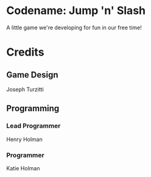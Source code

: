 # Codename: Jump 'n' Slash

A little game we're developing for fun in our free time!

# Credits

## Game Design

Joseph Turzitti

## Programming

### Lead Programmer

Henry Holman

### Programmer

Katie Holman
